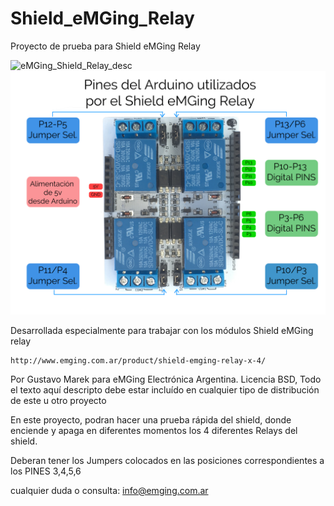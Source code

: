 ﻿# Shield_eMGing_Relay
Proyecto de prueba para Shield eMGing Relay

![](resources/eMGing_Shield_Relay_desc.jpg "eMGing_Shield_Relay_desc")
![](resources/Shield_eMGing_Relay_PINOUT.jpg "Shield_eMGing_Relay_PINOUT")

Desarrollada especialmente para trabajar con los módulos Shield eMGing relay

    http://www.emging.com.ar/product/shield-emging-relay-x-4/

Por Gustavo Marek para eMGing Electrónica Argentina.
Licencia BSD, Todo el texto aquí descripto debe estar incluído en cualquier tipo de distribución de este u otro proyecto


En este proyecto, podran hacer una prueba rápida del shield, 
donde enciende y apaga en diferentes momentos los 4 diferentes 
Relays del shield.

Deberan tener los Jumpers colocados en las posiciones correspondientes a los PINES  3,4,5,6


cualquier duda o consulta:
info@emging.com.ar
